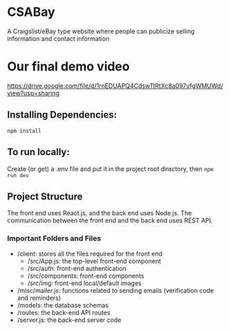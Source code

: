# CSABay
A Craigslist/eBay type website where people can publicize selling information and contact information

# Our final demo video
https://drive.google.com/file/d/1rnEDUAPQ4CdswTtRtXc8a097vfgWMUWd/view?usp=sharing

## Installing Dependencies:
```npm install```

## To run locally:
Create (or get) a .env file and put it in the project root directory, then
```npm run dev```

## Project Structure
The front end uses React.js, and the back end uses Node.js. The communication between the front end and the back end uses REST API.
### Important Folders and Files
- /client: stores all the files required for the front end
  - /src/App.js: the top-level front-end component
  - /src/auth: front-end authentication
  - /src/components: front-end components
  - /src/img: front-end local/default images
- /misc/mailer.js: functions related to sending emails (verification code and reminders)
- /models: the database schemas
- /routes: the back-end API routes
- /server.js: the back-end server code
